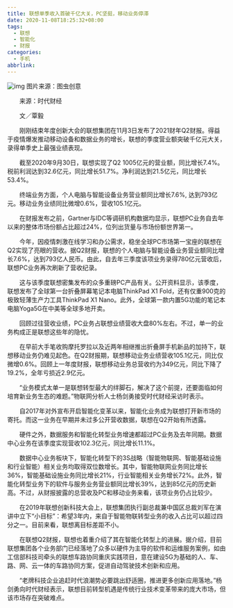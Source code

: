```yaml
---
title: 联想单季收入首破千亿大关，PC坚挺，移动业务停滞
date: 2020-11-08T18:25:32+08:00
tags:
  - 联想
  - 智能化
  - 财报
categories:
  - 手机
abbrlink:
---
```


![img](https://cdn.jsdelivr.net/gh/yakeing/Documentation@main/Hexo/images/78f2-kcieywa1594830.jpg)
图片来源：图虫创意

　　来源：时代财经

　　文／覃毅　　

　　刚刚结束年度创新大会的联想集团在11月3日发布了2021财年Q2财报。得益于疫情爆发推动移动设备和数据业务的增长，联想的季度营业额突破千亿元大关，录得单季史上最强业绩表现。

　　截至2020年9月30日，联想实现了Q2 1005亿元的营业额，同比增长7.4%。税前利润达到32.6亿元，同比增长51.7%。净利润达到21.5亿元，同比增长53.4%。

　　终端业务方面，个人电脑与智能设备业务营业额同比增长7.6%, 达到793亿元。移动业务业绩同比微增0.6%，营收105.1亿元。

　　在财报发布之前，Gartner与IDC等调研机构数据均显示，联想PC业务自去年以来的整体市场份额占比超过24%，位列出货量与市场份额世界第一。

　　今年，因疫情刺激在线学习和办公需求，稳坐全球PC市场第一宝座的联想在Q2实现了亮眼的营收。据Q2财报，联想的个人电脑与智能设备业务营业额同比增长7.6%，达到793亿人民币。由此，自去年三季度该项业务录得780亿元营收后，联想PC业务再次刷新了营收纪录。

　　这与该季度联想密集发布的众多重磅PC产品有关。公开资料显示，该季度，联想发布了全球第一台折叠屏幕笔记本电脑ThinkPad X1 Fold，还有仅重900克的极致轻薄生产力工具ThinkPad X1 Nano。此外，全球第一款内置5G功能的笔记本电脑Yoga5G在中美等全球多地开卖。

　　回顾过往营收业绩，PC业务占联想业绩营收大盘80%左右。不过，单一的业务构成正是联想这些年的隐忧。

　　在早前大手笔收购摩托罗拉以及近两年相继推出折叠屏手机新品的加持下，联想移动业务仍难见起色。在Q2财报期，联想移动业务业绩营收105.1亿元，同比仅微增0.6%。回顾上一年度财报，联想移动业务总营收约为349亿元，同比下降了19.2%，全年亏损近2.9亿元。

　　“业务模式太单一是联想转型最大的绊脚石，解决了这个前提，还要面临如何培育新业务生态的难题。”物联网分析人士杨剑勇接受时代财经采访时表示。

　　自2017年对外宣布开启智能化变革以来，智能化业务成为联想打开新市场的寄托。而这一业务在早期并未过多公开营收数据，联想在Q2开始有所透露。

　　硬件之外，数据服务和智能化转型业务增速都超过PC业务及去年同期。数据中心业务在该季度实现营收102.3亿元，同比增长11.1%。

　　数据中心业务板块下，智能化转型下的3S战略（智能物联网、智能基础设施和行业智能）相关业务均取得双位数增长。其中，智能物联网业务同比增长36%，智能基础设施业务同比增长21%，行业智能相关业务增长72%。此外，智能化转型业务下的软件与服务业务营业额同比增长39%，达到85亿元的历史新高。不过，从财报披露的总营收及PC和移动业务来看，该项业务仍占比较少。

　　在2019年联想创新科技大会上，联想集团执行副总裁兼中国区总裁刘军在演讲中立下“小目标”：希望3年内，来自于智能物联转型业务的收入占比可以超过四分之一。目前来看，联想离目标差距不小。

　　在联想Q2财报，联想也着重介绍了其在智能化转型上的进展。据介绍，目前联想集团各个业务部门已经落地了众多以硬件为主导的软件和运维服务案例，如由工信部科技司牵头的联想车路协同重庆实践项目，意在建设5G为基础的人、车、路、网、云一体的车路协同方案，促进自动驾驶技术创新和应用。

　　“老牌科技企业追赶时代浪潮势必要跳出舒适圈，推进更多创新应用落地。”杨剑勇向时代财经表示，联想目前转型机遇是传统行业技术变革带来的庞大市场，但该市场存在突破难点。